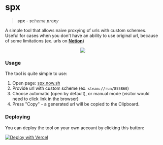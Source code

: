 # spx

> _**spx** - **s**cheme **p**ro**x**y_

A simple tool that allows naive proxying of urls with custom schemes.
Useful for cases when you don't have an ability to use original url, because of some limitations (ex. urls on [**Notion**](https://notion.so/product))

<div align="center">
  <img src="https://user-images.githubusercontent.com/2182108/91936193-1107f480-ecf8-11ea-873f-c0c3998292af.png" />
</div>

### Usage

The tool is quite simple to use:

1. Open page: [spx.now.sh](https://spx.now.sh)
2. Provide url with custom scheme (ex. `steam://run/855860`)
3. Choose automatic (open by default), or manual mode (visitor would need to click link in the browser)
4. Press "Copy" - a generated url will be copied to the Clipboard.

### Deploying

You can deploy the tool on your own account by clicking this button: 

[![Deploy with Vercel](https://vercel.com/button)](https://vercel.com/import/git?s=https%3A%2F%2Fgithub.com%2Finlife%2Fspx)

